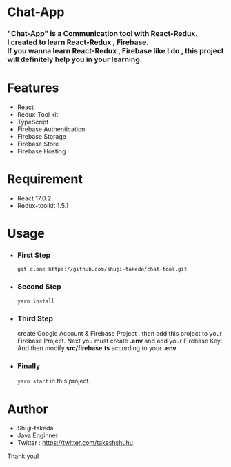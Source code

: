 # Chat-App

### "Chat-App" is a Communication tool with React-Redux.<br> I created to learn React-Redux , Firebase. <br> If you wanna learn React-Redux , Firebase like I do , this project will definitely help you in your learning.

# Features

- React
- Redux-Tool kit
- TypeScript
- Firebase Authentication
- Firebase Storage
- Firebase Store
- Firebase Hosting

# Requirement

- React 17.0.2
- Redux-toolkit 1.5.1

# Usage

- ### First Step

  `git clone https://github.com/shuji-takeda/chat-tool.git`

- ### Second Step

  `yarn install`

- ### Third Step

  create Google Account & Firebase Project , then add this project to your Firebase Project.
  Next you must create <strong>.env</strong> and add your Firebase Key.
  And then modify <strong>src/firebase.ts</strong> according to your <strong>.env</strong>

- ### Finally
  `yarn start` in this project.

# Author

- Shuji-takeda
- Java Enginner
- Twitter : https://twitter.com/takeshshuhu

Thank you!
